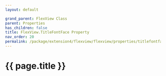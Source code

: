 ```yaml
---
layout: default

grand_parent: FlexView Class
parent: Properties
has_children: false
title: FlexView.TitleFontFace Property
nav_order: 20
permalink: /package/extension4/flexview/flexview/properties/titlefontface
---
```

# {{ page.title }}
